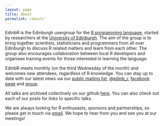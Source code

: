 ```yaml
---
layout: page
title: About
permalink: /about/
---
```


EdinbR is the Edinburgh usergroup for the [R programming language](http://r-project.org), started by researchers at the [University of Edinburgh](http://www.ed.ac.uk). The aim of the group is to bring together scientists, statisticians and programmers from all over Edinburgh to discuss R related matters and learn from each other. The group also encourages collaboration between local R developers and organises training events for those interested in learning the language.

EdinbR meets monthly (on the third Wednesday of the month) and welcomes new attendees, regardless of R knowledge. You can stay up to date with our latest news via our [public mailing list](https://groups.google.com/forum/#!forum/edinbr/join), [@edinb_r](http://twitter.com/edinb_r), [facebook page](https://www.facebook.com/EdinburghRusers) and [group](https://www.facebook.com/groups/EdinbR/).

All talks are archived collectively on our github [here](https://github.com/EdinbR/edinbr-talks). You can also check out each of our posts for links to specific talks.

We are always looking for R enthusiasts, sponsors and partnerships, so please get in touch via [email](mailto:info@edinbr.org). We hope to hear from you and see you at our meetings!
